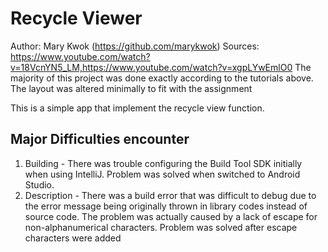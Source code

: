 # Recycle Viewer
Author: Mary Kwok (https://github.com/marykwok)
Sources: https://www.youtube.com/watch?v=18VcnYN5_LM,https://www.youtube.com/watch?v=xgpLYwEmlO0
The majority of this project was done exactly according to the tutorials above. The layout was altered minimally to fit with the assignment
         
This is a simple app that implement the recycle view function. 

## Major Difficulties encounter
1. Building - There was trouble configuring the Build Tool SDK initially when using IntelliJ. Problem was solved when switched to Android Studio.
2. Description - There was a build error that was difficult to debug due to the error message being originally thrown in library codes instead of source code. The problem was actually caused by a lack of escape for non-alphanumerical characters. Problem was solved after escape characters were added